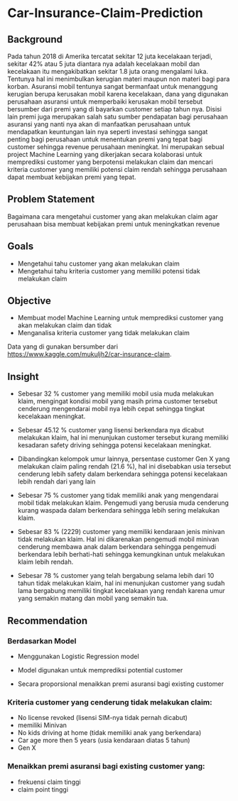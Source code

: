 # Car-Insurance-Claim-Prediction
## Background
Pada tahun 2018 di Amerika tercatat sekitar 12 juta kecelakaan terjadi, sekitar 42% atau 5 juta diantara nya adalah kecelakaan mobil dan kecelakaan itu mengakibatkan sekitar 1.8 juta orang mengalami luka. Tentunya hal ini menimbulkan kerugian materi maupun non materi bagi para korban.
Asuransi mobil tentunya sangat bermanfaat untuk menanggung kerugian berupa kerusakan mobil karena kecelakaan, dana yang digunakan perusahaan asuransi untuk memperbaiki kerusakan mobil tersebut bersumber dari premi yang di bayarkan customer setiap tahun nya. Disisi lain premi juga merupakan salah satu sumber pendapatan bagi perusahaan asuransi yang nanti nya akan di manfaatkan perusahaan untuk mendapatkan keuntungan lain nya seperti investasi sehingga sangat penting bagi perusahaan untuk menentukan premi yang tepat bagi customer sehingga revenue perusahaan meningkat.
Ini merupakan sebual project Machine Learning yang dikerjakan secara kolaborasi untuk memprediksi customer yang berpotensi melakukan claim dan mencari kriteria customer yang memiliki potensi claim rendah sehingga perusahaan dapat membuat kebijakan premi yang tepat.

## Problem Statement
Bagaimana cara mengetahui customer yang akan melakukan claim agar perusahaan bisa membuat kebijakan premi untuk meningkatkan revenue

## Goals
- Mengetahui tahu customer yang akan melakukan claim
- Mengetahui tahu kriteria customer yang memiliki potensi tidak melakukan claim

## Objective
- Membuat model Machine Learning untuk memprediksi customer yang akan melakukan claim dan tidak
- Menganalisa kriteria customer yang tidak melakukan claim

Data yang di gunakan bersumber dari https://www.kaggle.com/mukuljh2/car-insurance-claim.

## Insight
- Sebesar 32 % customer yang memiliki mobil usia muda melakukan klaim, mengingat kondisi mobil yang masih prima customer tersebut cenderung mengendarai mobil nya lebih cepat sehingga tingkat kecelakaan meningkat.

- Sebesar 45.12 % customer yang lisensi berkendara nya dicabut melakukan klaim, hal ini menunjukan customer tersebut kurang memiliki kesadaran safety driving sehingga potensi kecelakaan meningkat.

- Dibandingkan kelompok umur lainnya,  persentase customer Gen X 
yang melakukan claim paling rendah (21.6 %), hal ini disebabkan usia tersebut cenderung lebih safety dalam berkendara sehingga potensi kecelakaan lebih rendah dari yang lain

- Sebesar 75 % customer yang tidak memiliki anak yang mengendarai mobil tidak melakukan klaim. Pengemudi yang berusia muda cenderung kurang waspada dalam berkendara sehingga lebih sering melakukan klaim.

- Sebesar 83 % (2229) customer yang memiliki kendaraan jenis minivan tidak melakukan klaim. Hal ini dikarenakan pengemudi mobil minivan cenderung membawa anak dalam berkendara sehingga pengemudi berkendara lebih berhati-hati sehingga kemungkinan untuk melakukan klaim lebih rendah.

- Sebesar 78 % customer yang telah bergabung selama lebih dari 10 tahun tidak melakukan klaim, hal ini menunjukan customer yang sudah lama bergabung memiliki tingkat kecelakaan yang rendah karena umur yang semakin matang dan mobil yang semakin tua.

## Recommendation
### Berdasarkan Model
- Menggunakan Logistic Regression model

- Model digunakan untuk memprediksi potential customer

- Secara proporsional menaikkan premi asuransi bagi existing customer 

### Kriteria customer yang cenderung tidak melakukan claim:
- No license revoked (lisensi SIM-nya tidak pernah dicabut)
- memiliki Minivan
- No kids driving at home (tidak memiliki anak yang berkendara)
- Car age more then 5 years (usia kendaraan diatas 5 tahun)
- Gen X

### Menaikkan premi asuransi bagi existing customer yang:
- frekuensi claim tinggi 
- claim point tinggi
 




